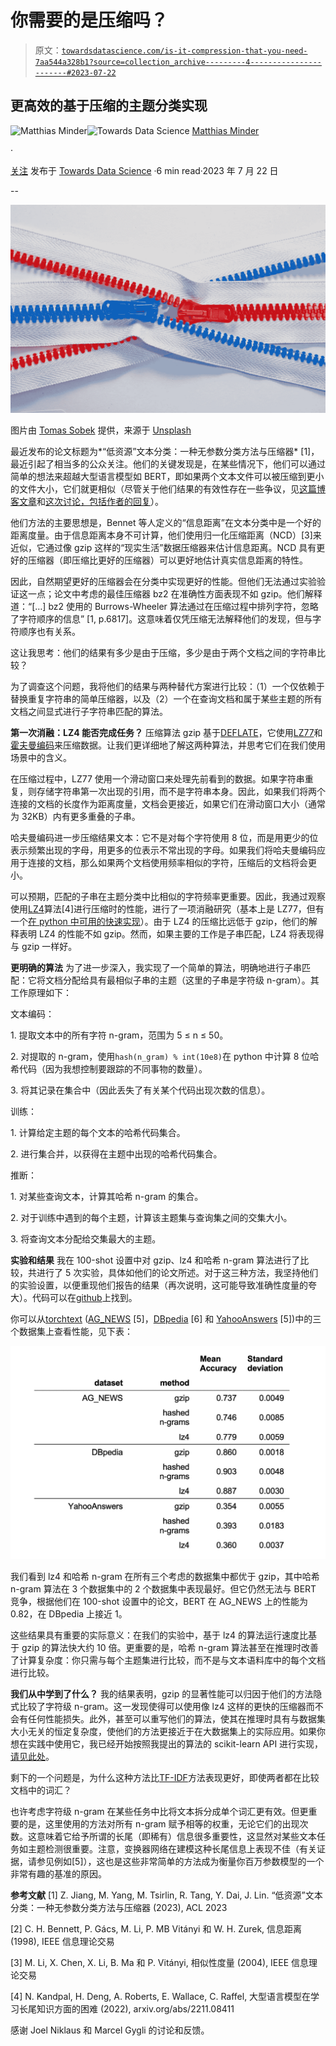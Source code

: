# 你需要的是压缩吗？

> 原文：[`towardsdatascience.com/is-it-compression-that-you-need-7aa544a328b1?source=collection_archive---------4-----------------------#2023-07-22`](https://towardsdatascience.com/is-it-compression-that-you-need-7aa544a328b1?source=collection_archive---------4-----------------------#2023-07-22)

## 更高效的基于压缩的主题分类实现

[](https://medium.com/@mtths.mndr?source=post_page-----7aa544a328b1--------------------------------)![Matthias Minder](https://medium.com/@mtths.mndr?source=post_page-----7aa544a328b1--------------------------------)[](https://towardsdatascience.com/?source=post_page-----7aa544a328b1--------------------------------)![Towards Data Science](https://towardsdatascience.com/?source=post_page-----7aa544a328b1--------------------------------) [Matthias Minder](https://medium.com/@mtths.mndr?source=post_page-----7aa544a328b1--------------------------------)

·

[关注](https://medium.com/m/signin?actionUrl=https%3A%2F%2Fmedium.com%2F_%2Fsubscribe%2Fuser%2F6a3d24668b34&operation=register&redirect=https%3A%2F%2Ftowardsdatascience.com%2Fis-it-compression-that-you-need-7aa544a328b1&user=Matthias+Minder&userId=6a3d24668b34&source=post_page-6a3d24668b34----7aa544a328b1---------------------post_header-----------) 发布于 [Towards Data Science](https://towardsdatascience.com/?source=post_page-----7aa544a328b1--------------------------------) ·6 min read·2023 年 7 月 22 日[](https://medium.com/m/signin?actionUrl=https%3A%2F%2Fmedium.com%2F_%2Fvote%2Ftowards-data-science%2F7aa544a328b1&operation=register&redirect=https%3A%2F%2Ftowardsdatascience.com%2Fis-it-compression-that-you-need-7aa544a328b1&user=Matthias+Minder&userId=6a3d24668b34&source=-----7aa544a328b1---------------------clap_footer-----------)

--

[](https://medium.com/m/signin?actionUrl=https%3A%2F%2Fmedium.com%2F_%2Fbookmark%2Fp%2F7aa544a328b1&operation=register&redirect=https%3A%2F%2Ftowardsdatascience.com%2Fis-it-compression-that-you-need-7aa544a328b1&source=-----7aa544a328b1---------------------bookmark_footer-----------)![](img/75dfff5b5a21605b44529d810116dce6.png)

图片由 [Tomas Sobek](https://unsplash.com/es/@tomas_nz?utm_source=medium&utm_medium=referral) 提供，来源于 [Unsplash](https://unsplash.com/?utm_source=medium&utm_medium=referral)

最近发布的论文标题为*“低资源”文本分类：一种无参数分类方法与压缩器* [1]，最近引起了相当多的公众关注。他们的关键发现是，在某些情况下，他们可以通过简单的想法来超越大型语言模型如 BERT，即如果两个文本文件可以被压缩到更小的文件大小，它们就更相似（尽管关于他们结果的有效性存在一些争议，见[这篇博客文章](https://kenschutte.com/gzip-knn-paper/)和[这次讨论，包括作者的回复](https://github.com/bazingagin/npc_gzip/issues/3#issuecomment-1641679866)）。

他们方法的主要思想是，Bennet 等人定义的“信息距离”在文本分类中是一个好的距离度量。由于信息距离本身不可计算，他们使用归一化压缩距离（NCD）[3]来近似，它通过像 gzip 这样的“现实生活”数据压缩器来估计信息距离。NCD 具有更好的压缩器（即压缩比更好的压缩器）可以更好地估计真实信息距离的特性。

因此，自然期望更好的压缩器会在分类中实现更好的性能。但他们无法通过实验验证这一点；论文中考虑的最佳压缩器 bz2 在准确性方面表现不如 gzip。他们解释道：“[…] bz2 使用的 Burrows-Wheeler 算法通过在压缩过程中排列字符，忽略了字符顺序的信息” [1, p.6817]。这意味着仅凭压缩无法解释他们的发现，但与字符顺序也有关系。

这让我思考：他们的结果有多少是由于压缩，多少是由于两个文档之间的字符串比较？

为了调查这个问题，我将他们的结果与两种替代方案进行比较：（1）一个仅依赖于替换重复字符串的简单压缩器，以及（2）一个在查询文档和属于某些主题的所有文档之间显式进行子字符串匹配的算法。

**第一次消融：LZ4 能否完成任务？** 压缩算法 gzip 基于[DEFLATE](https://en.wikipedia.org/wiki/Deflate)，它使用[LZ77](https://en.wikipedia.org/wiki/LZ77_and_LZ78)和[霍夫曼编码](https://en.wikipedia.org/wiki/Huffman_coding)来压缩数据。让我们更详细地了解这两种算法，并思考它们在我们使用场景中的含义。

在压缩过程中，LZ77 使用一个滑动窗口来处理先前看到的数据。如果字符串重复，则存储字符串第一次出现的引用，而不是字符串本身。因此，如果我们将两个连接的文档的长度作为距离度量，文档会更接近，如果它们在滑动窗口大小（通常为 32KB）内有更多重叠的子串。

哈夫曼编码进一步压缩结果文本：它不是对每个字符使用 8 位，而是用更少的位表示频繁出现的字母，用更多的位表示不常出现的字母。如果我们将哈夫曼编码应用于连接的文档，那么如果两个文档使用频率相似的字符，压缩后的文档将会更小。

可以预期，匹配的子串在主题分类中比相似的字符频率更重要。因此，我通过观察使用[LZ4](https://en.wikipedia.org/wiki/LZ4_(compression_algorithm))算法[4]进行压缩时的性能，进行了一项消融研究（基本上是 LZ77，但有一个[在 python 中可用的快速实现](https://pypi.org/project/lz4/)）。由于 LZ4 的压缩比远低于 gzip，他们的解释表明 LZ4 的性能不如 gzip。然而，如果主要的工作是子串匹配，LZ4 将表现得与 gzip 一样好。

**更明确的算法** 为了进一步深入，我实现了一个简单的算法，明确地进行子串匹配：它将文档分配给具有最相似子串的主题（这里的子串是字符级 n-gram）。其工作原理如下：

文本编码：

1\. 提取文本中的所有字符 n-gram，范围为 5 ≤ n ≤ 50。

2\. 对提取的 n-gram，使用`hash(n_gram) % int(10e8)`在 python 中计算 8 位哈希代码（因为我想控制要跟踪的不同事物的数量）。

3\. 将其记录在集合中（因此丢失了有关某个代码出现次数的信息）。

训练：

1\. 计算给定主题的每个文本的哈希代码集合。

2\. 进行集合并，以获得在主题中出现的哈希代码集合。

推断：

1\. 对某些查询文本，计算其哈希 n-gram 的集合。

2\. 对于训练中遇到的每个主题，计算该主题集与查询集之间的交集大小。

3\. 将查询文本分配给交集最大的主题。

**实验和结果** 我在 100-shot 设置中对 gzip、lz4 和哈希 n-gram 算法进行了比较，共进行了 5 次实验，具体如他们的论文所述。对于这三种方法，我坚持他们的实验设置，以便重现他们报告的结果（再次说明，这可能导致准确性度量的夸大）。代码可以在[github](https://github.com/mattminder/npc_gzip)上找到。

你可以从[torchtext](https://pytorch.org/text/stable/datasets.html) ([AG_NEWS](http://groups.di.unipi.it/~gulli/AG_corpus_of_news_articles.html) [5]，[DBpedia](http://wikidata.dbpedia.org/develop/datasets) [6] 和 [YahooAnswers](https://github.com/LC-John/Yahoo-Answers-Topic-Classification-Dataset/tree/master/dataset) [5])中的三个数据集上查看性能，见下表：

![](img/a39a190e7ead963fef2e66f8bd2aa8b7.png)

我们看到 lz4 和哈希 n-gram 在所有三个考虑的数据集中都优于 gzip，其中哈希 n-gram 算法在 3 个数据集中的 2 个数据集中表现最好。但它仍然无法与 BERT 竞争，根据他们在 100-shot 设置中的论文，BERT 在 AG_NEWS 上的性能为 0.82，在 DBpedia 上接近 1。

这些结果具有重要的实际意义：在我们的实验中，基于 lz4 的算法运行速度比基于 gzip 的算法快大约 10 倍。更重要的是，哈希 n-gram 算法甚至在推理时改善了计算复杂度：你只需与每个主题集进行比较，而不是与文本语料库中的每个文档进行比较。

**我们从中学到了什么？** 我的结果表明，gzip 的显著性能可以归因于他们的方法隐式比较了字符级 n-gram。这一发现使得可以使用像 lz4 这样的更快的压缩器而不会有任何性能损失。此外，甚至可以重写他们的算法，使其在推理时具有与数据集大小无关的恒定复杂度，使他们的方法更接近于在大数据集上的实际应用。如果你想在实践中使用它，我已经开始按照我提出的算法的 scikit-learn API 进行实现，[请见此处](http://github.com/mattminder/long-tail-text-classifier)。

剩下的一个问题是，为什么这种方法比[TF-IDF](https://en.wikipedia.org/wiki/Tf%E2%80%93idf)方法表现更好，即使两者都在比较文档中的词汇？

也许考虑字符级 n-gram 在某些任务中比将文本拆分成单个词汇更有效。但更重要的是，这里使用的方法对所有 n-gram 赋予相等的权重，无论它们的出现次数。这意味着它给予所谓的长尾（即稀有）信息很多重要性，这显然对某些文本任务如主题检测很重要。注意，变换器网络在建模这种长尾信息上表现不佳（有关证据，请参见例如[5]），这也是这些非常简单的方法成为衡量你百万参数模型的一个非常有趣的基准的原因。

**参考文献** [1] Z. Jiang, M. Yang, M. Tsirlin, R. Tang, Y. Dai, J. Lin. “低资源”文本分类：一种无参数分类方法与压缩器 (2023), ACL 2023

[2] C. H. Bennett, P. Gács, M. Li, P. MB Vitányi 和 W. H. Zurek, 信息距离 (1998), IEEE 信息理论交易

[3] M. Li, X. Chen, X. Li, B. Ma 和 P. Vitányi, 相似性度量 (2004), IEEE 信息理论交易

[4] N. Kandpal, H. Deng, A. Roberts, E. Wallace, C. Raffel, 大型语言模型在学习长尾知识方面的困难 (2022), arxiv.org/abs/2211.08411

感谢 Joel Niklaus 和 Marcel Gygli 的讨论和反馈。
